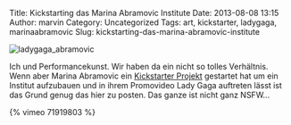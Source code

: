 Title: Kickstarting das Marina Abramovic Institute
Date: 2013-08-08 13:15
Author: marvin
Category: Uncategorized
Tags: art, kickstarter, ladygaga, marinaabramovic
Slug: kickstarting-das-marina-abramovic-institute

![ladygaga_abramovic]({filename}/images/ladygaga_abramovic.jpg)

Ich und Performancekunst. Wir haben da ein nicht so tolles Verhältnis.
Wenn aber Marina Abramovic ein [Kickstarter
Projekt](http://www.kickstarter.com/projects/422090958/marina-abramovic-institute-the-founders)
gestartet hat um ein Institut aufzubauen und in ihrem Promovideo Lady
Gaga auftreten lässt ist das Grund genug das hier zu posten. Das ganze
ist nicht ganz NSFW...

{% vimeo 71919803 %}

